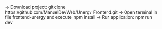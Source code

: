 -> Download project: git clone https://github.com/ManuelDevWeb/Unergy_Frontend.git
-> Open terminal in file frontend-unergy and execute: npm install
-> Run application: npm run dev
